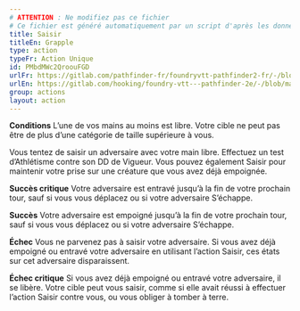 ```yaml
---
# ATTENTION : Ne modifiez pas ce fichier
# Ce fichier est généré automatiquement par un script d'après les données du module Foundry VTT officiel et de sa traduction
title: Saisir
titleEn: Grapple
type: action
typeFr: Action Unique
id: PMbdMWc2QroouFGD
urlFr: https://gitlab.com/pathfinder-fr/foundryvtt-pathfinder2-fr/-/blob/master/data/actions/PMbdMWc2QroouFGD.htm
urlEn: https://gitlab.com/hooking/foundry-vtt---pathfinder-2e/-/blob/master/packs/data/actions.db/grapple.json
group: actions
layout: action
---
```

**Conditions** L’une de vos mains au moins est libre. Votre cible ne peut pas être de plus d’une catégorie de taille supérieure à vous.

Vous tentez de saisir un adversaire avec votre main libre. Effectuez un test d’Athlétisme contre son DD de Vigueur. Vous pouvez également Saisir pour maintenir votre prise sur une créature que vous avez déjà empoignée.

**Succès critique** Votre adversaire est entravé jusqu’à la fin de votre prochain tour, sauf si vous vous déplacez ou si votre adversaire S’échappe.

**Succès** Votre adversaire est empoigné jusqu’à la fin de votre prochain tour, sauf si vous vous déplacez ou si votre adversaire S’échappe.

**Échec** Vous ne parvenez pas à saisir votre adversaire. Si vous avez déjà empoigné ou entravé votre adversaire en utilisant l’action Saisir, ces états sur cet adversaire disparaissent.

**Échec critique** Si vous avez déjà empoigné ou entravé votre adversaire, il se libère. Votre cible peut vous saisir, comme si elle avait réussi à effectuer l’action Saisir contre vous, ou vous obliger à tomber à terre.


